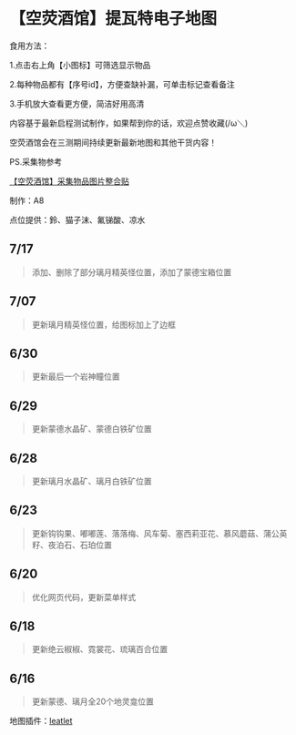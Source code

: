 # 【空荧酒馆】提瓦特电子地图
食用方法：

1.点击右上角【小图标】可筛选显示物品

2.每种物品都有【序号id】，方便查缺补漏，可单击标记查看备注

3.手机放大查看更方便，简洁好用高清

内容基于最新启程测试制作，如果帮到你的话，欢迎点赞收藏(/ω＼)

空荧酒馆会在三测期间持续更新最新地图和其他干货内容！

PS.采集物参考

[【空荧酒馆】采集物品图片整合贴](https://bbs.mihoyo.com/ys/article/1339175)



制作：A8

点位提供：鈴、猫子沫、氟锑酸、凉水

## 7/17 
>添加、删除了部分璃月精英怪位置，添加了蒙德宝箱位置

## 7/07 
>更新璃月精英怪位置，给图标加上了边框

## 6/30 
>更新最后一个岩神瞳位置

## 6/29 
>更新蒙德水晶矿、蒙德白铁矿位置

## 6/28 
>更新璃月水晶矿、璃月白铁矿位置

## 6/23 
>更新钩钩果、嘟嘟莲、落落梅、风车菊、塞西莉亚花、慕风蘑菇、蒲公英籽、夜泊石、石珀位置

## 6/20 
>优化网页代码，更新菜单样式

## 6/18 
>更新绝云椒椒、霓裳花、琉璃百合位置

## 6/16 
>更新蒙德、璃月全20个地灵龛位置

地图插件：[leatlet](leafletjs.com)













